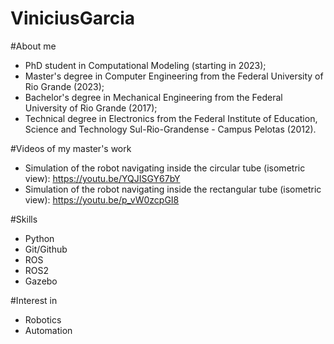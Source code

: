 # ViniciusGarcia

#About me
- PhD student in Computational Modeling (starting in 2023); 
- Master's degree in Computer Engineering from the Federal University of Rio Grande (2023);
- Bachelor's degree in Mechanical Engineering from the Federal University of Rio Grande (2017);
- Technical degree in Electronics from the Federal Institute of Education, Science and Technology Sul-Rio-Grandense - Campus Pelotas (2012).

#Videos of my master's work 
- Simulation of the robot navigating inside the circular tube (isometric view): https://youtu.be/YQJISGY67bY
- Simulation of the robot navigating inside the rectangular tube (isometric view): https://youtu.be/p_vW0zcpGI8

#Skills
- Python 
- Git/Github 
- ROS
- ROS2 
- Gazebo

#Interest in
- Robotics
- Automation
